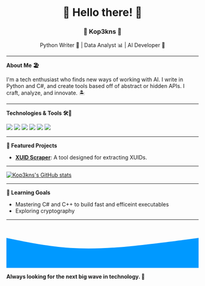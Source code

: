 <h1 align="center">🌴 Hello there! 🌴</h1>

<h3 align="center">🌊 Kop3kns 🌊</h3>
<p align="center">
  Python Writer 🐍 | Data Analyst 📊 | AI Developer 🤖
</p>

---

**About Me 🏖️**

I'm a tech enthusiast who finds new ways of working with AI. I write in Python and C#, and create tools based off of abstract or hidden APIs. I craft, analyze, and innovate. 🏝️

---

**Technologies & Tools 🛠️🐚**

![](https://img.shields.io/badge/Code-Python-blue?style=for-the-badge&logo=python)
![](https://img.shields.io/badge/Code-C%23-blue?style=for-the-badge&logo=c-sharp)
![](https://img.shields.io/badge/Tool-Pandas-orange?style=for-the-badge&logo=pandas)
![](https://img.shields.io/badge/Tool-Xbox%20GDK-green?style=for-the-badge&logo=xbox)
![](https://img.shields.io/badge/Platform-TensorFlow-yellow?style=for-the-badge&logo=tensorflow)
![](https://img.shields.io/badge/Editor-VSCode-blue?style=for-the-badge&logo=visual-studio-code)

---

**🌟 Featured Projects**

- **[XUID Scraper](https://github.com/Kop3kns/xuid-Scraper)**: A tool designed for extracting XUIDs. 

---

[![Kop3kns's GitHub stats](https://github-readme-stats.vercel.app/api?username=Kop3kns&show_icons=true&bg_color=30,e96443,904e95&title_color=fff&text_color=fff&icon_color=2A75CF)](https://github.com/Kop3kns/github-readme-stats)

---

**🌱 Learning Goals**

- Mastering C# and C++ to build fast and efficeint executables
- Exploring cryptography

---

<svg xmlns="http://www.w3.org/2000/svg" viewBox="0 0 1440 320">
  <path fill="#0099ff" fill-opacity="1" d="M0,96L80,112C160,128,320,160,480,170.7C640,181,800,171,960,154.7C1120,139,1280,117,1360,106.7L1440,96L1440,320L1360,320C1280,320,1120,320,960,320C800,320,640,320,480,320C320,320,160,320,80,320L0,320Z"></path>
</svg>

**Always looking for the next big wave in technology. 🌊**
